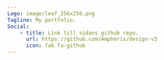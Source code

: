 ```yaml
---
Logo: image/leaf_256x256.png
Tagline: My portfolio.
Social:
    - title: Link till sidans github repo.
      url: https://github.com/Ampheris/design-v3
      icon: fab fa-github
---
```

